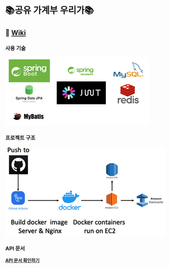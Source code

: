 # 📚공유 가계부 우리가📚

## 📄 [Wiki](https://github.com/Uliga/Uliga_Backend/wiki)

### 사용 기술

![img.png](img.png)

### 프로젝트 구조

![img_1.png](img_1.png)

### API 문서

**[API 문서 확인하기](http://ec2-15-164-216-11.ap-northeast-2.compute.amazonaws.com/swagger-ui/index.html)**

